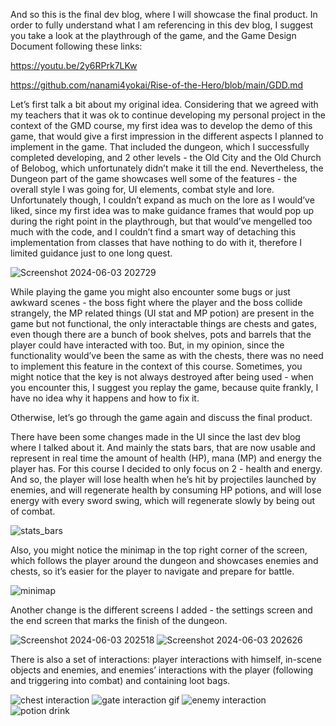 And so this is the final dev blog, where I will showcase the final product. In order to fully understand what I am referencing in this dev blog, I suggest you take a look at the playthrough of the game, and the Game Design Document following these links:

https://youtu.be/2y6RPrk7LKw

https://github.com/nanami4yokai/Rise-of-the-Hero/blob/main/GDD.md

Let’s first talk a bit about my original idea. Considering that we agreed with my teachers that it was ok to continue developing my personal project in the context of the GMD course, my first idea was to develop the demo of this game, that would give a first impression in the different aspects I planned to implement in the game. That included the dungeon, which I successfully completed developing, and 2 other levels - the Old City and the Old Church of Belobog, which unfortunately didn’t make it till the end. Nevertheless, the Dungeon part of the game showcases well some of the features - the overall style I was going for, UI elements, combat style and lore. Unfortunately though, I couldn’t expand as much on the lore as I would’ve liked, since my first idea was to make guidance frames that would pop up during the right point in the playthrough, but that would’ve mengelled too much with the code, and I couldn’t find a smart way of detaching this implementation from classes that have nothing to do with it, therefore I limited guidance just to one long quest. 

![Screenshot 2024-06-03 202729](https://github.com/nanami4yokai/Rise-of-the-Hero/assets/91677999/e95b301c-29ca-43a0-a8d2-9a132b24145e)

While playing the game you might also encounter some bugs or just awkward scenes - the boss fight where the player and the boss collide strangely, the MP related things (UI stat and MP potion) are present in the game but not functional, the only interactable things are chests and gates, even though there are a bunch of book shelves, pots and barrels that the player could have interacted with too. But, in my opinion, since the functionality would’ve been the same as with the chests, there was no need to implement this feature in the context of this course. Sometimes, you might notice that the key is not always destroyed after being used - when you encounter this, I suggest you replay the game, because quite frankly, I have no idea why it happens and how to fix it.

Otherwise, let’s go through the game again and discuss the final product. 

There have been some changes made in the UI since the last dev blog where I talked about it. And mainly the stats bars, that are now usable and represent in real time the amount of health (HP), mana (MP) and energy the player has. For this course I decided to only focus on 2 - health and energy. And so, the player will lose health when he’s hit by projectiles launched by enemies, and will regenerate health by consuming HP potions, and will lose energy with every sword swing, which will regenerate slowly by being out of combat. 

![stats_bars](https://github.com/nanami4yokai/Rise-of-the-Hero/assets/91677999/009464e2-61e3-457b-bde6-8c711bde2b79)

Also, you might notice the minimap in the top right corner of the screen, which follows the player around the dungeon and showcases enemies and chests, so it’s easier for the player to navigate and prepare for battle. 

![minimap](https://github.com/nanami4yokai/Rise-of-the-Hero/assets/91677999/dbeb6fd1-e470-470a-b799-4572adb50550)

Another change is the different screens I added - the settings screen and the end screen that marks the finish of the dungeon. 

![Screenshot 2024-06-03 202518](https://github.com/nanami4yokai/Rise-of-the-Hero/assets/91677999/014dae8e-942e-4a99-9fdb-749639183664)
![Screenshot 2024-06-03 202626](https://github.com/nanami4yokai/Rise-of-the-Hero/assets/91677999/78a7a80a-e0a7-4e0e-9d08-2a33fe203b52)

There is also a set of interactions: player interactions with himself, in-scene objects and enemies, and enemies’ interactions with the player (following and triggering into combat) and containing loot bags. 

![chest interaction](https://github.com/nanami4yokai/Rise-of-the-Hero/assets/91677999/f81992ee-122d-42e9-b8d0-878f479e3d34)
![gate interaction gif](https://github.com/nanami4yokai/Rise-of-the-Hero/assets/91677999/905dd4ac-f540-4385-b380-7e472962fd69)
![enemy interaction](https://github.com/nanami4yokai/Rise-of-the-Hero/assets/91677999/5973c2cb-b5df-4277-b2ba-5fbd8a109b06)
![potion drink](https://github.com/nanami4yokai/Rise-of-the-Hero/assets/91677999/d5614c3e-c299-492f-a118-9a02e8bba42f)

